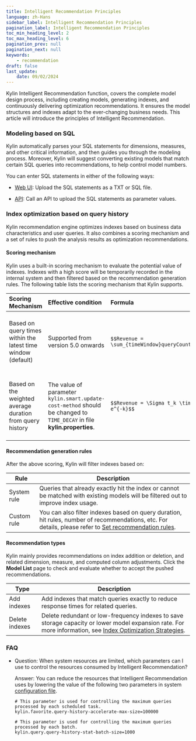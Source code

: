 ```yaml
---
title: Intelligent Recommendation Principles
language: zh-Hans
sidebar_label: Intelligent Recommendation Principles
pagination_label: Intelligent Recommendation Principles
toc_min_heading_level: 2
toc_max_heading_level: 6
pagination_prev: null
pagination_next: null
keywords:
    - recommendation
draft: false
last_update:
    date: 09/02/2024
---
```


Kylin Intelligent Recommendation function, covers the complete model design process, including creating models, generating indexes, and continuously delivering optimization recommendations. It ensures the model structures and indexes adapt to the ever-changing business needs. This article will introduce the principles of Intelligent Recommendation.

### Modeling based on SQL 

Kylin automatically parses your SQL statements for dimensions, measures, and other critical information, and then guides you through the modeling process. Moreover, Kylin will suggest converting existing models that match certain SQL queries into recommendations, to help control model numbers.

You can enter SQL statements in either of the following ways: 

- [Web UI](images/sql_modeling): Upload the SQL statements as a TXT or SQL file.

- [API](../../restapi/model_api/intro.md#sql): Call an API to upload the SQL statements as parameter values. 

### Index optimization based on query history

Kylin recommendation engine optimizes indexes based on business data characteristics and user queries. It also combines a scoring mechanism and a set of rules to push the analysis results as optimization recommendations. 

#### Scoring mechanism 

Kylin uses a built-in scoring mechanism to evaluate the potential value of indexes. Indexes with a high score will be temporarily recorded in the internal system and then filtered based on the recommendation generation rules. The following table lists the scoring mechanism that Kylin supports. 

| **Scoring Mechanism**                                        | **Effective condition**                                                                                                  | **Formula**                               | Description                                                  |
| :----------------------------------------------------------- |:-------------------------------------------------------------------------------------------------------------------------| :---------------------------------------- | :----------------------------------------------------------- |
| Based on query times within the latest time window (default) | Supported from version 5.0 onwards                                                                                       | `$$Revenue = \sum_{timeWindow}queryCount$$` | ● **Revenue** is the potential benefit of accepting the recommendations.<br />● **queryCount** is the query times of the recommendation. |
| Based on the weighted average duration from query history    | The value of parameter  `kylin.smart.update-cost-method` should be changed to `TIME_DECAY` in file **kylin.properties**. | `$$Revenue = \Sigma t_k \times e^{-k}$$ `   | ● **Revenue** is the potential benefit of accepting the recommendations.<br /> ● **tk** is the average duration of the query that hits this pattern on the kth day. |

#### Recommendation generation rules

After the above scoring, Kylin will filter indexes based on:

| **Rule**    | **Description**                                              |
| ----------- | ------------------------------------------------------------ |
| System rule | Queries that already exactly hit the index or cannot be matched with existing models will be filtered out to improve index usage. |
| Custom rule | You can also filter indexes based on query duration, hit rules, number of recommendations, etc. For details, please refer to [Set recommendation rules](rule_setting.md). |

#### Recommendation types

Kylin mainly provides recommendations on index addition or deletion, and related dimension, measure, and computed column adjustments. Click the **Model List** page to check and evaluate whether to accept the pushed recommendations.  

| Type           | Description                                                                                                                                                                                                   |
| -------------- |---------------------------------------------------------------------------------------------------------------------------------------------------------------------------------------------------------------|
| Add indexes    | Add indexes that match queries exactly to reduce response times for related queries.                                                                                                                          |
| Delete indexes | Delete redundant or low-frequency indexes to save storage capacity or lower model expansion rate. For more information, see [Index Optimization Strategies](index_optimization.md). |

### FAQ

- Question: When system resources are limited, which parameters can I use to control the resources consumed by Intelligent Recommendation?

  Answer: You can reduce the resources that Intelligent Recommendation uses by lowering the value of the following two parameters in system [configuration file](../../configuration/config). 

  ```
  # This parameter is used for controlling the maximum queries processed by each scheduled task.
  kylin.favorite.query-history-accelerate-max-size=100000
  
  # This parameter is used for controlling the maximum queries processed by each batch.
  kylin.query.query-history-stat-batch-size=1000
  ```

